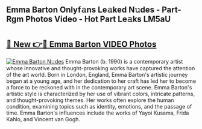 ## Emma Barton Onlyf𝚊ns Le𝚊ked N𝚞des - Part-Rgm Photos Video - Hot Part Le𝚊ks LM5aU

# <h2><a href="http://ac44039.deff.icu/?id=Emma+Barton">🔗 New 👉🔴 Emma Barton VIDEO Photos</a></h2>

[![Emma Barton N𝚞des](https://i.imgur.com/rIISA9y.gif)](http://ac44039.deff.icu/?id=Emma+Barton)
Emma Barton (b. 1990) is a contemporary artist whose innovative and thought-provoking works have captured the attention of the art world. Born in London, England, Emma Barton's artistic journey began at a young age, and her dedication to her craft has led her to become a force to be reckoned with in the contemporary art scene. Emma Barton's artistic style is characterized by her use of vibrant colors, intricate patterns, and thought-provoking themes. Her works often explore the human condition, examining topics such as identity, emotions, and the passage of time. Emma Barton's influences include the works of Yayoi Kusama, Frida Kahlo, and Vincent van Gogh.
